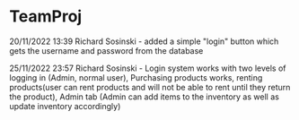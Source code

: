 # TeamProj

20/11/2022 13:39 Richard Sosinski - added a simple "login" button which gets the username and password from the database

25/11/2022 23:57 Richard Sosinski - Login system works with two levels of logging in (Admin, normal user), Purchasing products works, renting products(user can rent products and will not be able to rent until they return the product), Admin tab (Admin can add items to the inventory as well as update inventory accordingly)
